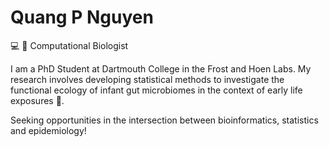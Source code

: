 # Quang P Nguyen
:computer: 🧬 Computational Biologist   

I am a PhD Student at Dartmouth College in the Frost and Hoen Labs. My research involves developing statistical methods to investigate the functional ecology of infant gut microbiomes in the context of early life exposures 🦠.  

Seeking opportunities in the intersection between bioinformatics, statistics and epidemiology!

